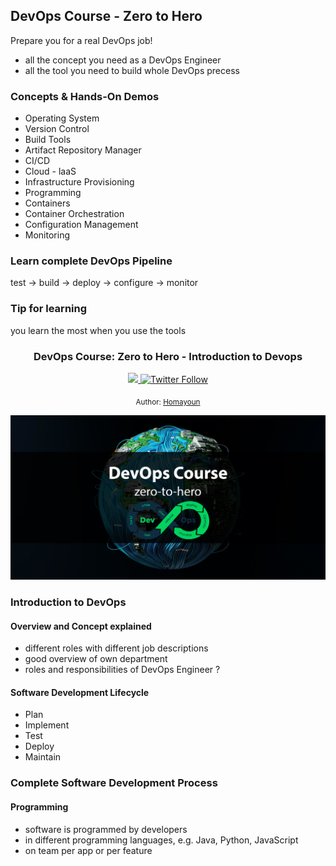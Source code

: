 ## DevOps Course - Zero to Hero
Prepare you for a real DevOps job!
* all the concept you need as a DevOps Engineer
* all the tool you need to build whole DevOps precess
### Concepts & Hands-On Demos
* Operating System
* Version Control
* Build Tools
* Artifact Repository Manager
* CI/CD
* Cloud - laaS
* Infrastructure Provisioning
* Programming
* Containers
* Container Orchestration
* Configuration Management
* Monitoring
### Learn complete DevOps Pipeline
test -> build -> deploy -> configure -> monitor

### Tip for learning
you learn the most when you use the tools



<div align="center">
  <h3> DevOps Course: Zero to Hero - Introduction to Devops</h3>
  <a class="header-badge" target="_blank" href="https://www.linkedin.com/in/homadb/">
  <img src="https://img.shields.io/badge/style--5eba00.svg?label=LinkedIn&logo=linkedin&style=social">
  </a>
  <a class="header-badge" target="_blank" href="https://twitter.com/0xb4sh">
  <img alt="Twitter Follow" src="https://img.shields.io/twitter/follow/0xb4sh?style=social">
  </a>

  <sub>Author:
  <a href="https://www.linkedin.com/in/homadb/" target="_blank">Homayoun</a><br>
  </sub>
</div>

![devopscoursebanner](./images/course-banner.jpg)


### Introduction to DevOps

#### Overview and Concept explained 
* different roles with different job descriptions
* good overview of own department
* roles and responsibilities of DevOps Engineer ?

#### Software Development Lifecycle
* Plan
* Implement
* Test
* Deploy
* Maintain

### Complete Software Development Process
#### Programming
* software is programmed by developers
* in different programming languages, e.g. Java, Python, JavaScript
* on team per app or per feature

